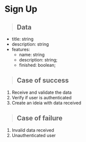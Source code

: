 # Sign Up

> ## Data
* title: string
* description: string
* features:
  - name: string
  - description: string;
  - finished: boolean;

> ## Case of success
1. Receive and validate the data
2. Verify if user is authenticated
3. Create an ideia with data received

> ## Case of failure
1. Invalid data received
2. Unauthenticated user
